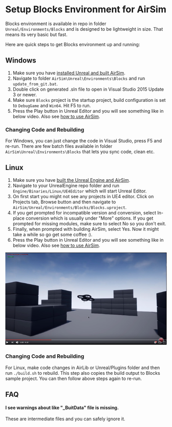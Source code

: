 
# Setup Blocks Environment for AirSim

Blocks environment is available in repo in folder `Unreal/Environments/Blocks` and is designed to be lightweight in size. That means its very basic but fast.

Here are quick steps to get Blocks environment up and running:

## Windows

1. Make sure you have [installed Unreal and built AirSim](build_windows.md).
2. Navigate to folder `AirSim\Unreal\Environments\Blocks` and run `update_from_git.bat`.
3. Double click on generated .sln file to open in Visual Studio 2015 Update 3 or newer.
4. Make sure `Blocks` project is the startup project, build configuration is set to `DebugGame` and `Win64`. Hit F5 to run.
5. Press the Play button in Unreal Editor and you will see something like in below video. Also see [how to use AirSim](../#how-to-use-it).

### Changing Code and Rebuilding
For Windows, you can just change the code in Visual Studio, press F5 and re-run. There are few batch files available in folder `AirSim\Unreal\Environments\Blocks` that lets you sync code, clean etc.

## Linux
1. Make sure you have [built the Unreal Engine and AirSim](build_linux.md).
2. Navigate to your UnrealEngine repo folder and run `Engine/Binaries/Linux/UE4Editor` which will start Unreal Editor.
3. On first start you might not see any projects in UE4 editor. Click on Projects tab, Browse button and then navigate to `AirSim/Unreal/Environments/Blocks/Blocks.uproject`. 
4. If you get prompted for incompatible version and conversion, select In-place conversion which is usually under "More" options. If you get prompted for missing modules, make sure to select No so you don't exit. 
5. Finally, when prompted with building AirSim, select Yes. Now it might take a while so go get some coffee :).
6. Press the Play button in Unreal Editor and you will see something like in below video. Also see [how to use AirSim](/#how-to-use-it).

[![Blocks Demo Video](images/blocks_video.png)](https://www.youtube.com/watch?v=-r_QGaxMT4A)

### Changing Code and Rebuilding
For Linux, make code changes in AirLib or Unreal/Plugins folder and then run `./build.sh` to rebuild. This step also copies the build output to Blocks sample project. You can then follow above steps again to re-run.

## FAQ
#### I see warnings about like "_BuitData" file is missing. 
These are intermediate files and you can safely ignore it.
